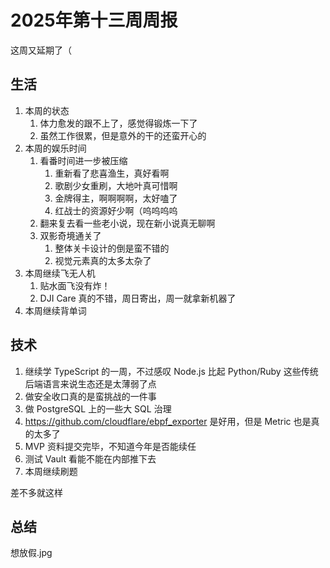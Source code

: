# 2025年第十三周周报

这周又延期了（

## 生活

1. 本周的状态
    1. 体力愈发的跟不上了，感觉得锻炼一下了
    2. 虽然工作很累，但是意外的干的还蛮开心的
2. 本周的娱乐时间
    1. 看番时间进一步被压缩
        1. 重新看了悲喜渔生，真好看啊
        2. 歌剧少女重刷，大地叶真可惜啊
        3. 金牌得主，啊啊啊啊，太好嗑了
        4. 红战士的资源好少啊（呜呜呜呜
    2. 翻来复去看一些老小说，现在新小说真无聊啊
    3. 双影奇境通关了
        1. 整体关卡设计的倒是蛮不错的
        2. 视觉元素真的太多太杂了
3. 本周继续飞无人机
    1. 贴水面飞没有炸！
    2. DJI Care 真的不错，周日寄出，周一就拿新机器了
4. 本周继续背单词

## 技术

1. 继续学 TypeScript 的一周，不过感叹 Node.js 比起 Python/Ruby 这些传统后端语言来说生态还是太薄弱了点
2. 做安全收口真的是蛮挑战的一件事
3. 做 PostgreSQL 上的一些大 SQL 治理
4. <https://github.com/cloudflare/ebpf_exporter> 是好用，但是 Metric 也是真的太多了
5. MVP 资料提交完毕，不知道今年是否能续任
6. 测试 Vault 看能不能在内部推下去
7. 本周继续刷题

差不多就这样

## 总结

想放假.jpg
